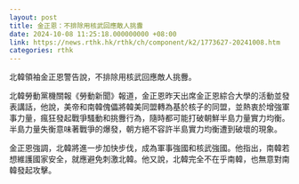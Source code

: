 ```yaml
---
layout: post
title: 金正恩：不排除用核武回應敵人挑釁
date: 2024-10-08 11:25:18.000000000 +08:00
link: https://news.rthk.hk/rthk/ch/component/k2/1773627-20241008.htm
categories: rthk
---
```


北韓領袖金正恩警告說，不排除用核武回應敵人挑釁。

北韓勞動黨機關報《勞動新聞》報道，金正恩昨天出席金正恩綜合大學的活動並發表講話，他說，美帝和南韓傀儡將韓美同盟轉為基於核子的同盟，並熱衷於增強軍事力量，瘋狂發起戰爭騷動和挑釁行為，隨時都可能打破朝鮮半島力量實力均衡。半島力量失衡意味著戰爭的爆發，朝方絕不容許半島實力均衡遭到破壞的現象。

金正恩強調，北韓將進一步加快步伐，成為軍事強國和核武強國。他指出，南韓若想維護國家安全，就應避免刺激北韓。他又說，北韓完全不在乎南韓，也無意對南韓發起攻擊。
